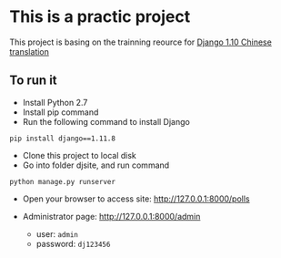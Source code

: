 # This is a practic project

This project is basing on the trainning reource for [Django 1.10 Chinese translation](http://www.cnblogs.com/feixuelove1009/p/5910384.html)

## To run it

- Install Python 2.7
- Install pip command
- Run the following command to install Django
```
pip install django==1.11.8
```
- Clone this project to local disk
- Go into folder djsite, and run command
```
python manage.py runserver
```
- Open your browser to access site:
http://127.0.0.1:8000/polls

- Administrator page: http://127.0.0.1:8000/admin
    - user: `admin`
    - password: `dj123456`